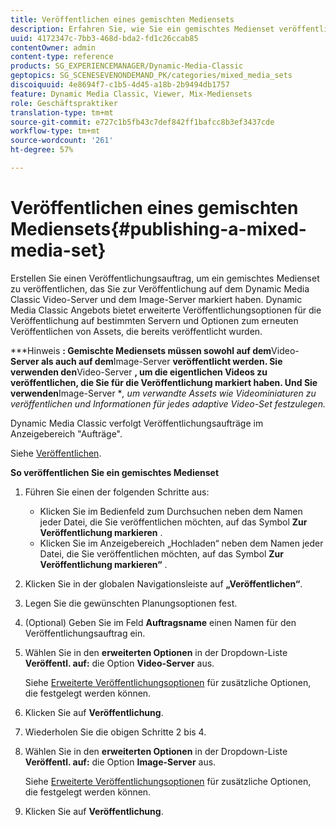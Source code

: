 ```yaml
---
title: Veröffentlichen eines gemischten Mediensets
description: Erfahren Sie, wie Sie ein gemischtes Medienset veröffentlichen.
uuid: 4172347c-7bb3-468d-bda2-fd1c26ccab85
contentOwner: admin
content-type: reference
products: SG_EXPERIENCEMANAGER/Dynamic-Media-Classic
geptopics: SG_SCENESEVENONDEMAND_PK/categories/mixed_media_sets
discoiquuid: 4e8694f7-c1b5-4d45-a18b-2b9494db1757
feature: Dynamic Media Classic, Viewer, Mix-Mediensets
role: Geschäftspraktiker
translation-type: tm+mt
source-git-commit: e727c1b5fb43c7def842ff1bafcc8b3ef3437cde
workflow-type: tm+mt
source-wordcount: '261'
ht-degree: 57%

---
```



# Veröffentlichen eines gemischten Mediensets{#publishing-a-mixed-media-set}

Erstellen Sie einen Veröffentlichungsauftrag, um ein gemischtes Medienset zu veröffentlichen, das Sie zur Veröffentlichung auf dem Dynamic Media Classic Video-Server und dem Image-Server markiert haben. Dynamic Media Classic Angebots bietet erweiterte Veröffentlichungsoptionen für die Veröffentlichung auf bestimmten Servern und Optionen zum erneuten Veröffentlichen von Assets, die bereits veröffentlicht wurden.

***Hinweis **: Gemischte Mediensets müssen sowohl auf dem**Video-**Server als auch auf dem**Image-Server **veröffentlicht werden. Sie verwenden den**Video-Server **, um die eigentlichen Videos zu veröffentlichen, die Sie für die Veröffentlichung markiert haben. Und Sie verwenden**Image-Server **, um verwandte Assets wie Videominiaturen zu veröffentlichen und Informationen für jedes adaptive Video-Set festzulegen.*

Dynamic Media Classic verfolgt Veröffentlichungsaufträge im Anzeigebereich &quot;Aufträge&quot;.

Siehe [Veröffentlichen](publishing-files.md#publishing_files).

<!-- 

Comment Type: remark
Last Modified By: unknown unknown 
Last Modified Date: 

<p>RB: Updated the following steps as per Cynthia email, 11/9/2012, added 11/12/2012</p>

 -->

**So veröffentlichen Sie ein gemischtes Medienset**

1. Führen Sie einen der folgenden Schritte aus:

   * Klicken Sie im Bedienfeld zum Durchsuchen neben dem Namen jeder Datei, die Sie veröffentlichen möchten, auf das Symbol **Zur Veröffentlichung markieren** .
   * Klicken Sie im Anzeigebereich „Hochladen“ neben dem Namen jeder Datei, die Sie veröffentlichen möchten, auf das Symbol **Zur Veröffentlichung markieren“** .

1. Klicken Sie in der globalen Navigationsleiste auf **„Veröffentlichen“**.
1. Legen Sie die gewünschten Planungsoptionen fest.
1. (Optional) Geben Sie im Feld **Auftragsname** einen Namen für den Veröffentlichungsauftrag ein.
1. Wählen Sie in den **erweiterten Optionen** in der Dropdown-Liste **Veröffentl. auf:** die Option **Video-Server** aus.

   Siehe [Erweiterte Veröffentlichungsoptionen](publishing-files.md#advanced_publish_options) für zusätzliche Optionen, die festgelegt werden können.

1. Klicken Sie auf **Veröffentlichung**.
1. Wiederholen Sie die obigen Schritte 2 bis 4.
1. Wählen Sie in den **erweiterten Optionen** in der Dropdown-Liste **Veröffentl. auf:** die Option **Image-Server** aus.

   Siehe [Erweiterte Veröffentlichungsoptionen](publishing-files.md#advanced_publish_options) für zusätzliche Optionen, die festgelegt werden können.

1. Klicken Sie auf **Veröffentlichung**.

